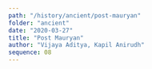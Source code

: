 ```yaml
---
path: "/history/ancient/post-mauryan"
folder: "ancient"
date: "2020-03-27"
title: "Post Mauryan"
author: "Vijaya Aditya, Kapil Anirudh"
sequence: 08
---
```



